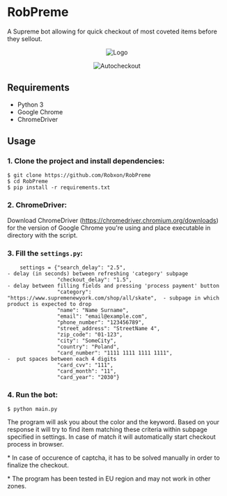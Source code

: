 # RobPreme
A Supreme bot allowing for quick checkout of most coveted items before they sellout.

<p align="center">
  <img src="https://user-images.githubusercontent.com/90696522/134012744-1752c8e8-b1e9-40a3-98f4-0c1e51b94781.png" alt="Logo"/>
    <br>
  
<p align="center">
  <img src="https://user-images.githubusercontent.com/90696522/134062222-ae4957da-07da-49b2-b656-6e5b4888b3f2.gif" alt="Autocheckout"/>
    <br>  
    
## Requirements
- Python 3
- Google Chrome
- ChromeDriver

## Usage
### 1. Clone the project and install dependencies:
```
$ git clone https://github.com/Robxon/RobPreme
$ cd RobPreme
$ pip install -r requirements.txt
```
### 2. ChromeDriver:
Download ChromeDriver (https://chromedriver.chromium.org/downloads) for the version of Google Chrome you're using and place executable in directory with the script.

### 3. Fill the `settings.py`:
```
    settings = {"search_delay": "2.5",                                        - delay (in seconds) between refreshing 'category' subpage
                "checkout_delay": "1.5",                                      - delay between filling fields and pressing 'process payment' button
                "category": "https://www.supremenewyork.com/shop/all/skate",  - subpage in which product is expected to drop
                "name": "Name Surname",                                       
                "email": "email@example.com",                                 
                "phone_number": "123456789",
                "street_address": "StreetName 4",
                "zip_code": "01-123",
                "city": "SomeCity",
                "country": "Poland",
                "card_number": "1111 1111 1111 1111",                         -  put spaces between each 4 digits
                "card_cvv": "111",
                "card_month": "11",
                "card_year": "2030"}
 ```
    
 ### 4. Run the bot:
   ```
   $ python main.py
   ```
  
 The program will ask you about the color and the keyword. Based on your response it will try to find item matching these criteria within subpage specified in settings. In case of match it will automatically start checkout process in browser.
  
 \* In case of occurence of captcha, it has to be solved manually in order to finalize the checkout.
 
 \* The program has been tested in EU region and may not work in other zones.
